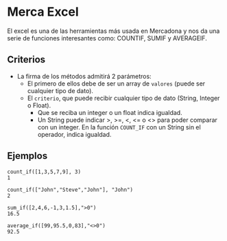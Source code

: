 # Merca Excel

El excel es una de las herramientas más usada en Mercadona y nos da una serie de funciones interesantes como: COUNTIF, SUMIF y AVERAGEIF.

## Criterios
- La firma de los métodos admitirá 2 parámetros:
    - El primero de ellos debe de ser un array de `valores` (puede ser cualquier tipo de dato).
    - El `criterio`, que puede recibir cualquier tipo de dato (String, Integer o Float).
        - Que se reciba un integer o un float indica igualdad.
        - Un String puede indicar >, >=, <, <= o <> para poder comparar con un integer. En la función `COUNT_IF` con un String sin el operador, indica igualdad.

## Ejemplos
```
count_if([1,3,5,7,9], 3)
1

count_if(["John","Steve","John"], "John")
2

sum_if([2,4,6,-1,3,1.5],">0")
16.5

average_if([99,95.5,0,83],"<>0")
92.5
```

